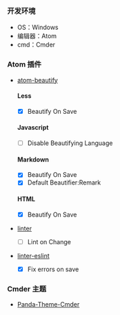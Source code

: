 ### 开发环境

-   OS：Windows
-   编辑器：Atom
-   cmd：Cmder

### Atom 插件

-   [atom-beautify](https://atom.io/packages/atom-beautify)

    #### Less

    -   [x] Beautify On Save

    #### Javascript

    -   [ ] Disable Beautifying Language

    #### Markdown

    -   [x] Beautify On Save
    -   [x] Default Beautifier:Remark

    #### HTML

    -   [x] Beautify On Save

-   [linter](https://atom.io/packages/linter)
    -   [ ] Lint on Change
-   [linter-eslint](https://atom.io/packages/linter-eslint)
    -   [x] Fix errors on save

### Cmder 主题

-   [Panda-Theme-Cmder](https://github.com/HamidFaraji/Panda-Theme-Cmder)
